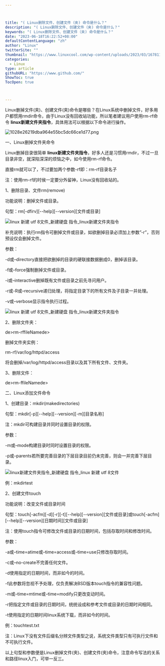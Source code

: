 ```yaml
---



title: "( Linux删除文件、创建文件（夹) 命令是什么？"
description: "( Linux删除文件、创建文件（夹) 命令是什么？"
keywords: "( Linux删除文件、创建文件（夹) 命令是什么？"
date: "2023-06-18T16:22:52+08:00"
defaultContentLanguage: "zh"
author: "Linux"
twitterSite: ""
thumbnail: "https://www.linuxcool.com/wp-content/uploads/2023/03/1678111486457_0.jpg"
categories:
  - Linux
type: article
githubURL: "https://www.github.com/"
ShowToc: true
TocOpen: true



---
```


Linux删掉文件(夹)、创建文件(夹)命令是哪些？在Linux系统中删掉文件，好多用户都惯用rmdir命令，由于Linux没有回收站功能，所以笔者建议用户使用rm-rf命令 **linux新建文件夹指令**，具体用法可以根据以下命令进行操作。

![1028e26219dba964e55bc5dc66ce1d77.png](https://www.linuxcool.com/wp-content/uploads/2023/03/1678111486457_0.jpg)

一、Linux删掉文件夹命令

Linux删掉目录很简单 **linux新建文件夹指令**，好多人还是习惯用rmdir，不过一旦目录非空，就深陷深深的烦恼之中，如今使用rm-rf命令。

直接rm就可以了，不过要加两个参数-rf即：rm-rf目录名子

注：使用rm-rf的时侯一定要分外留神，Linux没有回收站的。

1、删除目录、文件rm(remove)

功能说明：删掉文件或目录。

句型：rm[-dfirv][--help][--version][文件或目录]

![linux 新建 utf 8文件_新建硬盘 指令_linux新建文件夹指令](https://www.linuxcool.com/wp-content/uploads/2023/03/1678111486457_1.png)

补充说明：执行rm指令可删掉文件或目录，如欲删掉目录必须加上参数”-r”，否则预设仅会删掉文件。

参数：

-d或–directory直接把欲删掉的目录的硬联接数据删成0，删掉该目录。

-f或–force强制删掉文件或目录。

-i或–interactive删掉既有文件或目录之前先寻问用户。

-r或-R或–recursive递归处理，将指定目录下的所有文件及子目录一并处理。

-v或–verbose显示指令执行过程。

![linux 新建 utf 8文件_新建硬盘 指令_linux新建文件夹指令](https://www.linuxcool.com/wp-content/uploads/2023/03/1678111486457_2.jpg)

2、删除文件夹：

de>rm-rffileNamede>

删掉文件夹实例：

rm-rf/var/log/httpd/access

将会删掉/var/log/httpd/access目录以及其下所有文件、文件夹。

3、删除文件：

de>rm-ffileNamede>

二、Linux添加文件命令

1、创建目录：mkdir(makedirectories)

句型：mkdir[-p][--help][--version][-m][目录名称]

注：mkdir可构建目录并同时设置目录的权限。

参数：

-m或–mode构建目录时同时设置目录的权限。

-p或–parents若所要完善目录的下层目录目前仍未完善，则会一并完善下层目录。

![linux新建文件夹指令_新建硬盘 指令_linux 新建 utf 8文件](https://www.linuxcool.com/wp-content/uploads/2023/03/1678111486457_3.png)

例：mkdirtest

2、创建文件touch

功能说明：改变文件或目录时间

句型：touch[-acfm][-d][-r][-t][--help][--version][文件或目录]或touch[-acfm][--help][--version][日期时间][文件或目录]

注：使用touch指令可修改文件或目录的日期时间，包括存取时间和修改时间。

参数：

-a或–time=atime或–time=access或–time=use只修改存取时间。

-c或–no-create不完善任何文件。

-d使用指定的日期时间，而非如今的时间。

-f此参数将忽视不予处理，仅负责解决BSD版本touch指令的兼容性问题。

-m或–time=mtime或–time=modify只更改变动时间。

-r把指定文件或目录的日期时间，统统设成和参考文件或目录的日期时间相同。

-t使用指定的日期时间linux系统下载，而非如今的时间。

例：touchtest.txt

注：Linux下没有文件后缀名分辨文件类型之说，系统文件类型只有可执行文件和不可执行文件。

以上句型和参数便是Linux删掉文件(夹)、创建文件(夹)命令，注意命令写法的关系和路径linux入门，可举一反三。